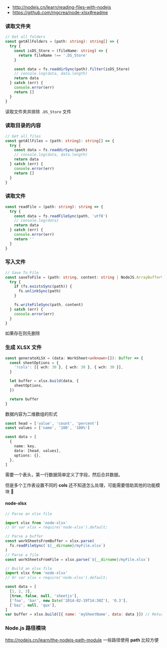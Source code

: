 - http://nodejs.cn/learn/reading-files-with-nodejs
- https://github.com/mgcrea/node-xlsx#readme

### 读取文件夹

```ts
// Get all folders
const getAllFolders = (path: string): string[] => {
  try {
    const isDS_Store = (fileName: string) => {
      return fileName !== '.DS_Store'
    }

    const data = fs.readdirSync(path).filter(isDS_Store)
    // console.log(data, data.length)
    return data
  } catch (err) {
    console.error(err)
    return []
  }
}
```

读取文件夹并排除 `.DS_Store` 文件

### 读取目录的内容

```ts
// Get all files
const getAllFiles = (path: string): string[] => {
  try {
    const data = fs.readdirSync(path)
    // console.log(data, data.length)
    return data
  } catch (err) {
    console.error(err)
    return []
  }
}
```

### 读取文件

```ts
const readFile = (path: string): string => {
  try {
    const data = fs.readFileSync(path, 'utf8')
    // console.log(data)
    return data
  } catch (err) {
    console.error(err)
    return ''
  }
}
```

### 写入文件

```ts
// Save To File
const saveToFile = (path: string, content: string | NodeJS.ArrayBufferView) => {
  try {
    if (fs.existsSync(path)) {
      fs.unlinkSync(path)
    }

    fs.writeFileSync(path, content)
  } catch (err) {
    console.error(err)
  }
}
```

如果存在则先删除

### 生成 XLSX 文件

```ts
const generateXLSX = (data: WorkSheet<unknown>[]): Buffer => {
  const sheetOptions = {
    '!cols': [{ wch: 30 }, { wch: 30 }, { wch: 30 }],
  }

  let buffer = xlsx.build(data, {
    sheetOptions,
  })

  return buffer
}
```

数据内容为二维数组的形式

```ts
const head = ['value', 'count', 'percent']
const values = ['name', '100', '100%']

const data = [
  {
    name: key,
    data: [head, values],
    options: {},
  },
]
```

需要一个表头，第一行数据简单定义了字段，然后合并数据。

但是多个工作表设置不同的 **cols** 还不知道怎么处理，可能需要借助其他的功能模块 🤔

#### node-xlsx

```js
// Parse an xlsx file

import xlsx from 'node-xlsx'
// Or var xlsx = require('node-xlsx').default;

// Parse a buffer
const workSheetsFromBuffer = xlsx.parse(
  fs.readFileSync(`${__dirname}/myFile.xlsx`)
)
// Parse a file
const workSheetsFromFile = xlsx.parse(`${__dirname}/myFile.xlsx`)

// Build an xlsx file
import xlsx from 'node-xlsx'
// Or var xlsx = require('node-xlsx').default;

const data = [
  [1, 2, 3],
  [true, false, null, 'sheetjs'],
  ['foo', 'bar', new Date('2014-02-19T14:30Z'), '0.3'],
  ['baz', null, 'qux'],
]
var buffer = xlsx.build([{ name: 'mySheetName', data: data }]) // Returns a buffer
```

### Node.js 路径模块

http://nodejs.cn/learn/the-nodejs-path-module 一些路径使用 **path** 比较方便
